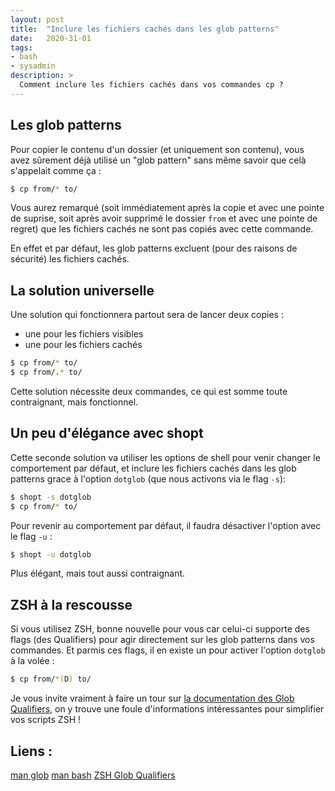 ```yaml
---
layout: post
title:  "Inclure les fichiers cachés dans les glob patterns"
date:   2020-31-01
tags:
- bash
- sysadmin
description: >
  Comment inclure les fichiers cachés dans vos commandes cp ?
---
```


## Les glob patterns

Pour copier le contenu d'un dossier (et uniquement son contenu), vous avez sûrement déjà utilisé un "glob pattern" sans même savoir que celà s'appelait comme ça :

```sh
$ cp from/* to/
```

Vous aurez remarqué (soit immédiatement après la copie et avec une pointe de suprise, soit après avoir supprimé le dossier `from` et avec une pointe de regret) que les fichiers cachés ne sont pas copiés avec cette commande.

En effet et par défaut, les glob patterns excluent (pour des raisons de sécurité) les fichiers cachés.

## La solution universelle

Une solution qui fonctionnera partout sera de lancer deux copies :

- une pour les fichiers visibles
- une pour les fichiers cachés

```sh
$ cp from/* to/
$ cp from/.* to/
```

Cette solution nécessite deux commandes, ce qui est somme toute contraignant, mais fonctionnel.

## Un peu d'élégance avec shopt

Cette seconde solution va utiliser les options de shell pour venir changer le comportement par défaut, et inclure les fichiers cachés dans les glob patterns grace à l'option `dotglob` (que nous activons via le flag `-s`):

```sh
$ shopt -s dotglob
$ cp from/* to/
```

Pour revenir au comportement par défaut, il faudra désactiver l'option avec le flag `-u` :

```sh
$ shopt -u dotglob
```

Plus élégant, mais tout aussi contraignant.

## ZSH à la rescousse

Si vous utilisez ZSH, bonne nouvelle pour vous car celui-ci supporte des flags (des Qualifiers) pour agir directement sur les glob patterns dans vos commandes. Et parmis ces flags, il en existe un pour activer l'option `dotglob` à la volée :

```sh
$ cp from/*(D) to/
```

Je vous invite vraiment à faire un tour sur [la documentation des Glob Qualifiers](http://zsh.sourceforge.net/Doc/Release/Expansion.html#Glob-Qualifiers), on y trouve une foule d'informations intéressantes pour simplifier vos scripts ZSH !


## Liens :

[man glob](http://man7.org/linux/man-pages/man7/glob.7.html)
[man bash](http://man7.org/linux/man-pages/man1/bash.1.html)
[ZSH Glob Qualifiers](http://zsh.sourceforge.net/Doc/Release/Expansion.html#Glob-Qualifiers)
